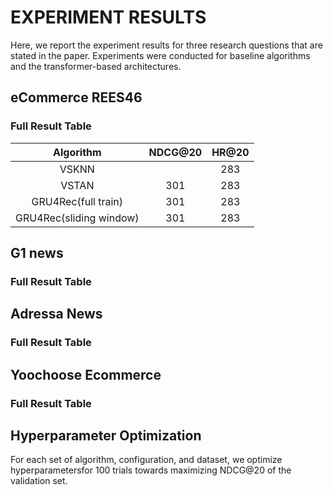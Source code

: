 #  EXPERIMENT RESULTS

Here, we report the experiment results for three research questions that are stated in the paper. Experiments were conducted for baseline algorithms and the transformer-based architectures.

## eCommerce REES46

### Full Result Table

|Algorithm | NDCG@20  | HR@20  |
| :---:   | :-: | :-: |
| VSKNN |  | 283 |
| VSTAN | 301 | 283 |
| GRU4Rec(full train) | 301 | 283 |
| GRU4Rec(sliding window) | 301 | 283 |
 

## G1 news                                              

### Full Result Table


## Adressa News         

### Full Result Table


## Yoochoose Ecommerce

### Full Result Table


## Hyperparameter Optimization

For each set of algorithm, configuration, and dataset, we optimize hyperparametersfor 100 trials towards maximizing NDCG@20 of the validation set.

